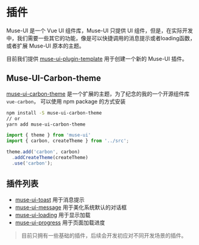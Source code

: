 # 插件

Muse-UI 是一个 Vue UI 组件库，Muse-UI 只提供 UI 组件，但是，在实际开发中，我们需要一些其它的功能，像是可以快捷调用的消息提示或者loading函数，或者扩展 Muse-UI 原本的主题。

目前我们提供 [muse-ui-plugin-template](https://github.com/museui/muse-ui-plugin-template) 用于创建一个新的 Muse-UI 插件。

## Muse-UI-Carbon-theme

[muse-ui-carbon-theme](https://github.com/museui/muse-ui-carbon-theme) 是一个扩展的主题，为了纪念的我的一个开源组件库 `vue-carbon`， 可以使用 npm package 的方式安装

```bash
npm install -S muse-ui-carbon-theme
// or
yarn add muse-ui-carbon-theme
```

```javascript
import { theme } from 'muse-ui'
import { carbon, createTheme } from '../src';

theme.add('carbon', carbon)
  .addCreateTheme(createTheme)
  .use('carbon');
```

## 插件列表

* [muse-ui-toast](https://github.com/museui/muse-ui-toast) 用于消息提示
* [muse-ui-message](https://github.com/museui/muse-ui-message) 用于美化系统默认的对话框
* [muse-ui-loading](https://github.com/museui/muse-ui-loading) 用于显示加载
* [muse-ui-progress](https://github.com/museui/muse-ui-progress) 用于页面加载进度

> 目前只拥有一些基础的插件，后续会开发初应对不同开发场景的插件。
